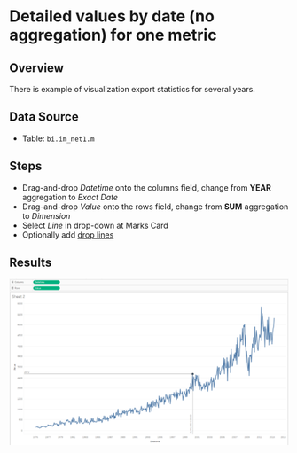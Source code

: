 # Detailed values by date (no aggregation) for one metric

## Overview

There is example of visualization export statistics for several years.
 
## Data Source

* Table: `bi.im_net1.m`

## Steps

- Drag-and-drop _Datetime_ onto the columns field, change from **YEAR** aggregation to _Exact Date_ 
- Drag-and-drop _Value_ onto the rows field, change from **SUM** aggregation to _Dimension_
- Select _Line_ in drop-down at Marks Card
- Optionally add [drop lines](comparision_of_two_metrics_at_one_bar_graph.md#drop-lines)

## Results

![](../images/detailed_values.png)